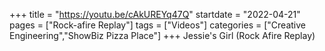 +++
title = "https://youtu.be/cAkUREYq47Q"
startdate = "2022-04-21"
pages = ["Rock-afire Replay"]
tags = ["Videos"]
categories = ["Creative Engineering","ShowBiz Pizza Place"]
+++
Jessie's Girl (Rock Afire Replay)
